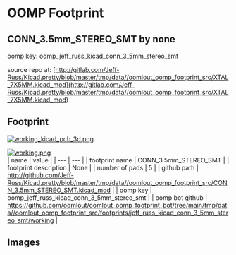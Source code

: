 # OOMP Footprint  
## CONN_3.5mm_STEREO_SMT  by none  
  
oomp key: oomp_jeff_russ_kicad_conn_3_5mm_stereo_smt  
  
source repo at: [http://gitlab.com/Jeff-Russ/Kicad.pretty/blob/master/tmp/data//oomlout_oomp_footprint_src/XTAL_7X5MM.kicad_mod](http://gitlab.com/Jeff-Russ/Kicad.pretty/blob/master/tmp/data//oomlout_oomp_footprint_src/XTAL_7X5MM.kicad_mod)  
## Footprint  
  
[![working_kicad_pcb_3d.png](working_kicad_pcb_3d_600.png)](working_kicad_pcb_3d.png)  
  
[![working.png](working_600.png)](working.png)  
| name | value | 
| --- | --- | 
| footprint name | CONN_3.5mm_STEREO_SMT | 
| footprint description | None | 
| number of pads | 5 | 
| github path | http://github.com/Jeff-Russ/Kicad.pretty/blob/master/tmp/data//oomlout_oomp_footprint_src/CONN_3.5mm_STEREO_SMT.kicad_mod | 
| oomp key | oomp_jeff_russ_kicad_conn_3_5mm_stereo_smt | 
| oomp bot github | https://github.com/oomlout/oomlout_oomp_footprint_bot/tree/main/tmp/data//oomlout_oomp_footprint_src/footprints/jeff_russ_kicad_conn_3_5mm_stereo_smt/working | 
## Images  
